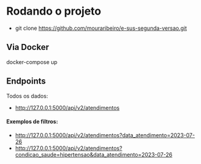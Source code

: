 
# Rodando o projeto


- git clone https://github.com/mouraribeiro/e-sus-segunda-versao.git


## Via Docker
docker-compose up


## Endpoints
Todos os dados:
- http://127.0.0.1:5000/api/v2/atendimentos
#### Exemplos de filtros:
- http://127.0.0.1:5000/api/v2/atendimentos?data_atendimento=2023-07-26
- http://127.0.0.1:5000/api/v2/atendimentos?condicao_saude=hipertensao&data_atendimento=2023-07-26
